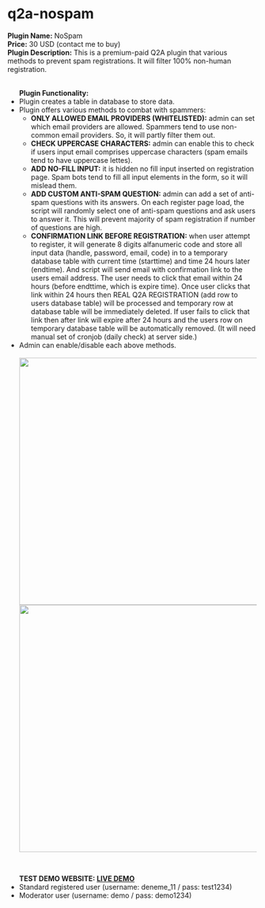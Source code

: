 # q2a-nospam
<b>Plugin Name:</b>  NoSpam <br>
<b>Price:</b> 30 USD (contact me to buy) <br>
<b>Plugin Description:</b> This is a premium-paid Q2A plugin that various methods to prevent spam registrations. It will filter 100% non-human registration.<br>
<br>
<ul class="first">
	<b>Plugin Functionality:</b>
	<li>Plugin creates a table in database to store data.</li>
	<li>Plugin offers various methods to combat with spammers:
		<ul class="second">
			<li><b>ONLY ALLOWED EMAIL PROVIDERS (WHITELISTED):</b> admin can set which email providers are allowed. Spammers tend to use non-common email providers. So, it will partly filter them out.</li>
			<li><b>CHECK UPPERCASE CHARACTERS:</b> admin can enable this to check if users input email comprises uppercase characters (spam emails tend to have uppercase lettes).</li>
			<li><b>ADD NO-FILL INPUT:</b> it is hidden no fill input inserted on registration page. Spam bots tend to fill all input elements in the form, so it will mislead them.</li>
			<li><b>ADD CUSTOM ANTI-SPAM QUESTION:</b> admin can add a set of anti-spam questions with its answers. On each register page load, the script will randomly select one of anti-spam questions and ask users to answer it. This will prevent majority of spam registration if number of questions are high.</li>
			<li><b>CONFIRMATION LINK BEFORE REGISTRATION:</b> when user attempt to register, it will generate 8 digits alfanumeric code and store all input data (handle, password, email, code) in to a temporary database table with current time (starttime) and time 24 hours later (endtime). And script will send email with confirmation link to the users email address. The user needs to click that email within 24 hours (before endttime, which is expire time). Once user clicks that link within 24 hours then REAL Q2A REGISTRATION (add row to users database table) will be processed and temporary row at database table will be immediately deleted. If user fails to click that link then after link will expire after 24 hours and the users row on temporary database table will be automatically removed. (It will need manual set of cronjob (daily check) at server side.)</li>
		</ul>
	</li>
	<li>Admin can enable/disable each above methods.</li>
	<br/>
	<img src="https://ihlassovbetov.github.io/assets/plugin-ss/nospam/img-1.png" width="500px" height="auto" />
	<img src="https://ihlassovbetov.github.io/assets/plugin-ss/nospam/img-2.png" width="500px" height="auto" />
</ul>
<br/>
<ul class="first">	
	<b>TEST DEMO WEBSITE: <a href="https://www.e-dostluk.com/q2a-demo" target="_blank">LIVE DEMO</a></b>
	<li>Standard registered user (username: deneme_11 / pass: test1234)</li>
	<li>Moderator user (username: demo / pass: demo1234)</li>
</ul>

